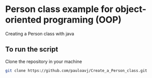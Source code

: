 # Person class example for object-oriented programing (OOP)
Creating a Person class with java

## To run the script
Clone the repository in your machine
```bash
git clone https://github.com/pauloavj/Create_a_Person_class.git
```
